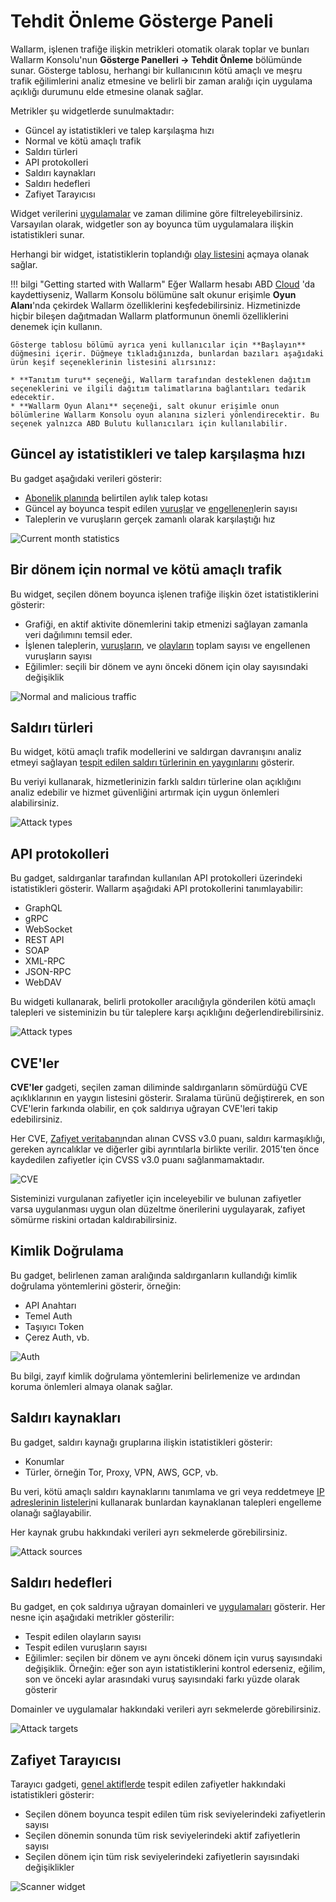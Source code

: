 # Tehdit Önleme Gösterge Paneli

Wallarm, işlenen trafiğe ilişkin metrikleri otomatik olarak toplar ve bunları Wallarm Konsolu'nun **Gösterge Panelleri → Tehdit Önleme** bölümünde sunar. Gösterge tablosu, herhangi bir kullanıcının kötü amaçlı ve meşru trafik eğilimlerini analiz etmesine ve belirli bir zaman aralığı için uygulama açıklığı durumunu elde etmesine olanak sağlar.

Metrikler şu widgetlerde sunulmaktadır:

* Güncel ay istatistikleri ve talep karşılaşma hızı
* Normal ve kötü amaçlı trafik
* Saldırı türleri
* API protokolleri
* Saldırı kaynakları
* Saldırı hedefleri
* Zafiyet Tarayıcısı

Widget verilerini [uygulamalar](../settings/applications.md) ve zaman dilimine göre filtreleyebilirsiniz. Varsayılan olarak, widgetler son ay boyunca tüm uygulamalara ilişkin istatistikleri sunar.

Herhangi bir widget, istatistiklerin toplandığı [olay listesini](../events/check-attack.md) açmaya olanak sağlar.

!!! bilgi "Getting started with Wallarm"
    Eğer Wallarm hesabı ABD [Cloud](../../about-wallarm/overview.md#cloud) 'da kaydettiyseniz, Wallarm Konsolu bölümüne salt okunur erişimle **Oyun Alanı**'nda çekirdek Wallarm özelliklerini keşfedebilirsiniz. Hizmetinizde hiçbir bileşen dağıtmadan Wallarm platformunun önemli özelliklerini denemek için kullanın.
    
    Gösterge tablosu bölümü ayrıca yeni kullanıcılar için **Başlayın** düğmesini içerir. Düğmeye tıkladığınızda, bunlardan bazıları aşağıdaki ürün keşif seçeneklerinin listesini alırsınız:
    
    * **Tanıtım turu** seçeneği, Wallarm tarafından desteklenen dağıtım seçeneklerini ve ilgili dağıtım talimatlarına bağlantıları tedarik edecektir.
    * **Wallarm Oyun Alanı** seçeneği, salt okunur erişimle onun bölümlerine Wallarm Konsolu oyun alanına sizleri yönlendirecektir. Bu seçenek yalnızca ABD Bulutu kullanıcıları için kullanılabilir.

## Güncel ay istatistikleri ve talep karşılaşma hızı

Bu gadget aşağıdaki verileri gösterir:

* [Abonelik planında](../../about-wallarm/subscription-plans.md) belirtilen aylık talep kotası
* Güncel ay boyunca tespit edilen [vuruşlar](../../about-wallarm/protecting-against-attacks.md#hit) ve [engellenen](../../admin-en/configure-wallarm-mode.md)lerin sayısı
* Taleplerin ve vuruşların gerçek zamanlı olarak karşılaştığı hız

![Current month statistics](../../images/user-guides/dashboard/current-month-stats.png)

## Bir dönem için normal ve kötü amaçlı trafik

Bu widget, seçilen dönem boyunca işlenen trafiğe ilişkin özet istatistiklerini gösterir:

* Grafiği, en aktif aktivite dönemlerini takip etmenizi sağlayan zamanla veri dağılımını temsil eder.
* İşlenen taleplerin, [vuruşların](../../glossary-en.md#hit), ve [olayların](../../glossary-en.md#security-incident) toplam sayısı ve engellenen vuruşların sayısı
* Eğilimler: seçili bir dönem ve aynı önceki dönem için olay sayısındaki değişiklik

![Normal and malicious traffic](../../images/user-guides/dashboard/traffic-stats.png)

## Saldırı türleri

Bu widget, kötü amaçlı trafik modellerini ve saldırgan davranışını analiz etmeyi sağlayan [tespit edilen saldırı türlerinin en yaygınlarını](../../attacks-vulns-list.md) gösterir.

Bu veriyi kullanarak, hizmetlerinizin farklı saldırı türlerine olan açıklığını analiz edebilir ve hizmet güvenliğini artırmak için uygun önlemleri alabilirsiniz.

![Attack types](../../images/user-guides/dashboard/attack-types.png)

## API protokolleri

Bu gadget, saldırganlar tarafından kullanılan API protokolleri üzerindeki istatistikleri gösterir. Wallarm aşağıdaki API protokollerini tanımlayabilir:

* GraphQL
* gRPC
* WebSocket
* REST API
* SOAP
* XML-RPC
* JSON-RPC
* WebDAV

Bu widgeti kullanarak, belirli protokoller aracılığıyla gönderilen kötü amaçlı talepleri ve sisteminizin bu tür taleplere karşı açıklığını değerlendirebilirsiniz.

![Attack types](../../images/user-guides/dashboard/api-protocols.png)

## CVE'ler

**CVE'ler** gadgeti, seçilen zaman diliminde saldırganların sömürdüğü CVE açıklıklarının en yaygın listesini gösterir. Sıralama türünü değiştirerek, en son CVE'lerin farkında olabilir, en çok saldırıya uğrayan CVE'leri takip edebilirsiniz.

Her CVE, [Zafiyet veritabanı](https://vulners.com/)ndan alınan CVSS v3.0 puanı, saldırı karmaşıklığı, gereken ayrıcalıklar ve diğerler gibi ayrıntılarla birlikte verilir. 2015'ten önce kaydedilen zafiyetler için CVSS v3.0 puanı sağlanmamaktadır.

![CVE](../../images/user-guides/dashboard/cves.png)

Sisteminizi vurgulanan zafiyetler için inceleyebilir ve bulunan zafiyetler varsa uygulanması uygun olan düzeltme önerilerini uygulayarak, zafiyet sömürme riskini ortadan kaldırabilirsiniz.

## Kimlik Doğrulama

Bu gadget, belirlenen zaman aralığında saldırganların kullandığı kimlik doğrulama yöntemlerini gösterir, örneğin:

* API Anahtarı
* Temel Auth
* Taşıyıcı Token
* Çerez Auth, vb.

![Auth](../../images/user-guides/dashboard/authentication.png)

Bu bilgi, zayıf kimlik doğrulama yöntemlerini belirlemenize ve ardından koruma önlemleri almaya olanak sağlar.

## Saldırı kaynakları

Bu gadget, saldırı kaynağı gruplarına ilişkin istatistikleri gösterir:

* Konumlar
* Türler, örneğin Tor, Proxy, VPN, AWS, GCP, vb.

Bu veri, kötü amaçlı saldırı kaynaklarını tanımlama ve gri veya reddetmeye [IP adreslerinin listeleri](../ip-lists/overview.md)ni kullanarak bunlardan kaynaklanan talepleri engelleme olanağı sağlayabilir.

Her kaynak grubu hakkındaki verileri ayrı sekmelerde görebilirsiniz.

![Attack sources](../../images/user-guides/dashboard/attack-sources.png)

## Saldırı hedefleri

Bu gadget, en çok saldırıya uğrayan domainleri ve [uygulamaları](../settings/applications.md) gösterir. Her nesne için aşağıdaki metrikler gösterilir:

* Tespit edilen olayların sayısı
* Tespit edilen vuruşların sayısı
* Eğilimler: seçilen bir dönem ve aynı önceki dönem için vuruş sayısındaki değişiklik. Örneğin: eğer son ayın istatistiklerini kontrol ederseniz, eğilim, son ve önceki aylar arasındaki vuruş sayısındaki farkı yüzde olarak gösterir

Domainler ve uygulamalar hakkındaki verileri ayrı sekmelerde görebilirsiniz.

![Attack targets](../../images/user-guides/dashboard/attack-targets.png)

## Zafiyet Tarayıcısı

Tarayıcı gadgeti, [genel aktiflerde](../scanner.md) tespit edilen zafiyetler hakkındaki istatistikleri gösterir:

* Seçilen dönem boyunca tespit edilen tüm risk seviyelerindeki zafiyetlerin sayısı
* Seçilen dönemin sonunda tüm risk seviyelerindeki aktif zafiyetlerin sayısı
* Seçilen dönem için tüm risk seviyelerindeki zafiyetlerin sayısındaki değişiklikler

![Scanner widget](../../images/user-guides/dashboard/dashboard-scanner.png)